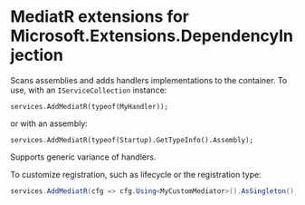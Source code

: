 # MediatR extensions for Microsoft.Extensions.DependencyInjection

Scans assemblies and adds handlers implementations to the container. To use, with an `IServiceCollection` instance:

```
services.AddMediatR(typeof(MyHandler));
```

or with an assembly:

```
services.AddMediatR(typeof(Startup).GetTypeInfo().Assembly);
```

Supports generic variance of handlers.

To customize registration, such as lifecycle or the registration type:

```c#
services.AddMediatR(cfg => cfg.Using<MyCustomMediator>().AsSingleton(), typeof(Startup));
```
